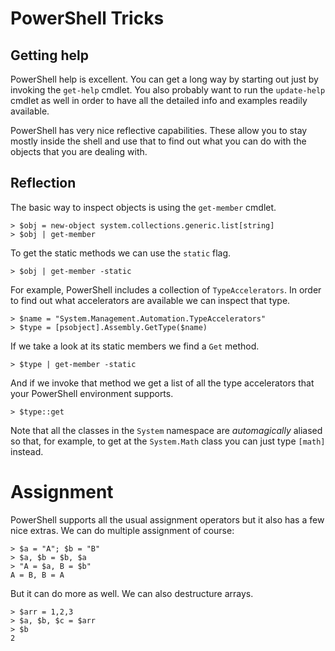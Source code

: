 # PowerShell Tricks
## Getting help
PowerShell help is excellent. You can get a long way by starting out just by
invoking the `get-help` cmdlet. You also probably want to run the
`update-help` cmdlet as well in order to have all the detailed info and
examples readily available.

PowerShell has very nice reflective capabilities. These allow you to stay
mostly inside the shell and use that to find out what you can do with the
objects that you are dealing with.

## Reflection
The basic way to inspect objects is using the `get-member` cmdlet.

    > $obj = new-object system.collections.generic.list[string]
    > $obj | get-member
    
To get the static methods we can use the `static` flag.

    > $obj | get-member -static

For example, PowerShell includes a collection of `TypeAccelerators`. In 
order to find out what accelerators are available we can inspect that type.

    > $name = "System.Management.Automation.TypeAccelerators"
    > $type = [psobject].Assembly.GetType($name)
    
If we take a look at its static members we find a `Get` method.

    > $type | get-member -static

And if we invoke that method we get a list of all the type accelerators
that your PowerShell environment supports.

    > $type::get

Note that all the classes in the `System` namespace are *automagically*
aliased so that, for example, to get at the `System.Math` class you can just
type `[math]` instead.

# Assignment
PowerShell supports all the usual assignment operators but it also has a few
nice extras. We can do multiple assignment of course:

    > $a = "A"; $b = "B"
    > $a, $b = $b, $a
    > "A = $a, B = $b"
    A = B, B = A

But it can do more as well. We can also destructure arrays.

    > $arr = 1,2,3
    > $a, $b, $c = $arr
    > $b
    2
